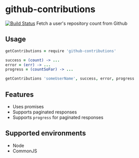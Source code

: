 github-contributions
====================

[![Build Status](https://travis-ci.org/eighttrackmind/github-contributions.png)](https://travis-ci.org/eighttrackmind/github-contributions.png)
Fetch a user's repository count from Github

## Usage

```coffee
getContributions = require 'github-contributions'

success = (count) -> ...
error = (err) -> ...
progress = (countSoFar) -> ...

getContributions 'someUserName', success, error, progress
```

## Features

- Uses promises
- Supports paginated responses
- Supports `progress` for paginated responses

## Supported environments

- Node
- CommonJS